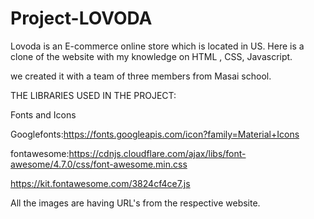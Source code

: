 # Project-LOVODA

Lovoda is an E-commerce online store which is located in US.
Here is a clone of the website with my knowledge on HTML , CSS, Javascript.

we created it with a team of three members from Masai school.

THE LIBRARIES USED IN THE PROJECT:

Fonts and Icons

Googlefonts:https://fonts.googleapis.com/icon?family=Material+Icons

fontawesome:https://cdnjs.cloudflare.com/ajax/libs/font-awesome/4.7.0/css/font-awesome.min.css

https://kit.fontawesome.com/3824cf4ce7.js

All the images are having URL's from the respective website.









